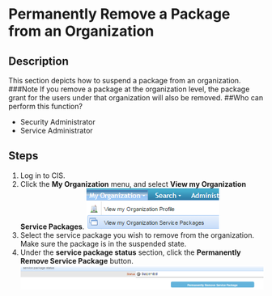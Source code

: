 # Permanently Remove a Package from an Organization
## Description
This section depicts how to suspend a package from an organization.
###Note
If you remove a package at the organization level, the package grant for the users under that organization will also be removed.
##Who can perform this function?
* Security Administrator
* Service Administrator

## Steps
1. Log in to CIS.
2. Click the **My Organization** menu, and select **View my Organization Service Packages**.
![](prpo-2.png)
3. Select the service package you wish to remove from the organization. Make sure the package is in the suspended state.
4. Under the **service package status** section, click the **Permanently Remove Service Package** button.
![](prpo-4.png)


